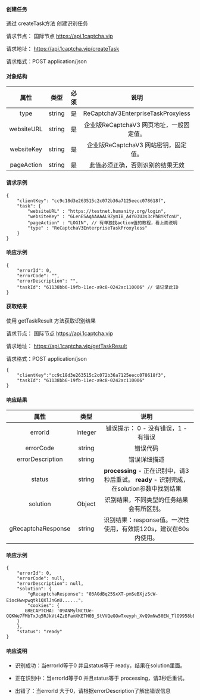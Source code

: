 #### 创建任务
通过 createTask方法 创建识别任务

请求节点： 
国际节点
 https://api.1captcha.vip 
 

请求地址： https://api.1captcha.vip/createTask

请求格式：POST application/json

#### 对象结构

| 属性 | 类型 | 必须 | 说明 | 
|:--------------------------------------------:|:--------------------------------------------:|:--------------------------------------------:|:--------------------------------------------:|
| type              | string        | 是 | ReCaptchaV3EnterpriseTaskProxyless   |  
| websiteURL        | string        | 是 | 企业版ReCaptchaV3 网页地址，一般固定值。   |  
| websiteKey        | string        | 是 | 企业版ReCaptchaV3 网站密钥，固定值。   |  
| pageAction        | string        | 是 | 此值必须正确，否则识别的结果无效   |  

#### 请求示例

 
```
{
    "clientKey": "cc9c18d3e263515c2c072b36a7125eecc078618f",
    "task": {
        "websiteURL" : "https://testnet.humanity.org/login",
        "websiteKey" : "6LenESAqAAAAAL9ZymIB_A4Y03U3s3cPhBYKfcnU",
        "pageAction" : "LOGIN", // 有单独找action值的教程，看上面说明
        "type" : "ReCaptchaV3EnterpriseTaskProxyless"
    }
}
```

#### 响应示例

```
{
    "errorId": 0,
    "errorCode": "",
    "errorDescription": "",
    "taskId": "61138bb6-19fb-11ec-a9c8-0242ac110006" // 请记录此ID
}
```

#### 获取结果
使用 getTaskResult 方法获取识别结果

请求节点： 
国际节点
 https://api.1captcha.vip 
 
请求地址： https://api.1captcha.vip/getTaskResult

请求格式：POST application/json
 


```
{
    "clientKey":"cc9c18d3e263515c2c072b36a7125eecc078618f3",
    "taskId": "61138bb6-19fb-11ec-a9c8-0242ac110006"
}
```
#### 响应结果

| 属性 | 类型 |  说明 | 
|:--------------------------------------------:|:--------------------------------------------:|:--------------------------------------------:|
| errorId              | Integer        | 错误提示： 0 - 没有错误，1 - 有错误   |  
| errorCode            | string         | 错误代码   |  
| errorDescription     | string         | 错误详细描述   |  
| status               | string         | **processing** - 正在识别中，请3秒后重试。    **ready** - 识别完成，在solution参数中找到结果   |  
| solution             | Object         | 识别结果，不同类型的任务结果会有所区别。   |  
| gRecaptchaResponse   | string         | 识别结果：response值。一次性使用，有效期120s，建议在60s内使用。   |  


#### 响应示例

```
{
    "errorId": 0,
    "errorCode": null,
    "errorDescription": null,
    "solution": {
        "gRecaptchaResponse": "03AGdBq25SxXT-pmSeBXjzScW-EiocHwwpwqtk1QXlJnGnU......"，
        "cookies": {
      _GRECAPTCHA: '09ANMylNCtUe-OQKWe7FMbTxJq5RJkVt4ZzBFamXKETH0B_StVVQeGOwTxeyph_XvQ9mNw50EN_TlO9958bEtYeSQ'
    }
    },
    "status": "ready"
}
```

#### 响应说明
- 识别成功：当errorId等于0 并且status等于 ready，结果在solution里面。

- 正在识别中：当errorId等于0 并且status等于 processing，请3秒后重试。

- 出错了：当errorId 大于0，请根据errorDescription了解出错误信息